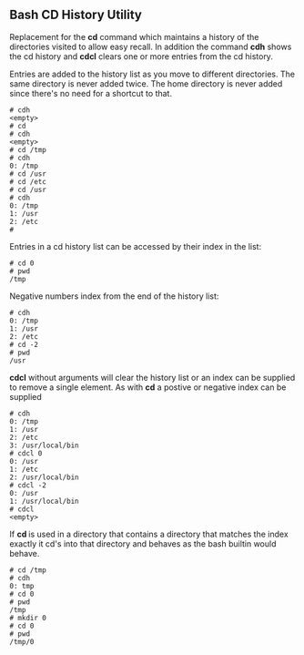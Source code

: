 Bash CD History Utility
-----------------------

Replacement for the **cd** command which maintains a history of the directories
visited to allow easy recall. In addition the command **cdh** shows the cd
history and **cdcl** clears one or more entries from the cd history.

Entries are added to the history list as you move to different directories. The
same directory is never added twice. The home directory is never added since
there's no need for a shortcut to that.

```
# cdh
<empty>
# cd
# cdh
<empty>
# cd /tmp
# cdh
0: /tmp
# cd /usr
# cd /etc
# cd /usr
# cdh
0: /tmp
1: /usr
2: /etc
#
```

Entries in a cd history list can be accessed by their index in the list:

```
# cd 0
# pwd
/tmp
```

Negative numbers index from the end of the history list:

```
# cdh
0: /tmp
1: /usr
2: /etc
# cd -2
# pwd
/usr
```

**cdcl** without arguments will clear the history list or an index can be
supplied to remove a single element. As with **cd** a postive or negative
index can be supplied

```
# cdh
0: /tmp
1: /usr
2: /etc
3: /usr/local/bin
# cdcl 0
0: /usr
1: /etc
2: /usr/local/bin
# cdcl -2
0: /usr
1: /usr/local/bin
# cdcl
<empty>
```


If **cd <index>** is used in a directory that contains a directory that matches
the index exactly it cd's into that directory and behaves as the bash builtin
would behave.

```
# cd /tmp
# cdh
0: tmp
# cd 0
# pwd
/tmp
# mkdir 0
# cd 0
# pwd
/tmp/0
```
